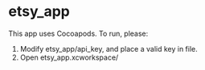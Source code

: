 # etsy_app

This app uses Cocoapods. To run, please:

1) Modify etsy_app/api_key, and place a valid key in file.
2) Open etsy_app.xcworkspace/
